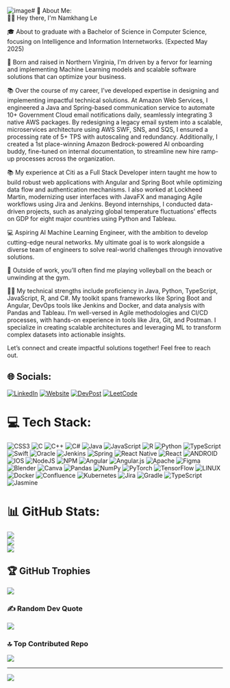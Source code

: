 ![image](https://github.com/user-attachments/assets/bbbfae69-1096-4c9d-aabc-3f05b1b6e5d2)# 💫 About Me:  
👋🏽 Hey there, I'm Namkhang Le

🎓 About to graduate with a Bachelor of Science in Computer Science, focusing on Intelligence and Information Internetworks. (Expected May 2025)

🌇 Born and raised in Northern Virginia, I'm driven by a fervor for learning and implementing Machine Learning models and scalable software solutions that can optimize your business.

📚 Over the course of my career, I’ve developed expertise in designing and implementing impactful technical solutions. At Amazon Web Services, I engineered a Java and Spring-based communication service to automate 10+ Government Cloud email notifications daily, seamlessly integrating 3 native AWS packages. By redesigning a legacy email system into a scalable, microservices architecture using AWS SWF, SNS, and SQS, I ensured a processing rate of 5+ TPS with autoscaling and redundancy. Additionally, I created a 1st place-winning Amazon Bedrock-powered AI onboarding buddy, fine-tuned on internal documentation, to streamline new hire ramp-up processes across the organization.

📚 My experience at Citi as a Full Stack Developer intern taught me how to build robust web applications with Angular and Spring Boot while optimizing data flow and authentication mechanisms. I also worked at Lockheed Martin, modernizing user interfaces with JavaFX and managing Agile workflows using Jira and Jenkins. Beyond internships, I conducted data-driven projects, such as analyzing global temperature fluctuations' effects on GDP for eight major countries using Python and Tableau.

💻 Aspiring AI Machine Learning Engineer, with the ambition to develop cutting-edge neural networks. My ultimate goal is to work alongside a diverse team of engineers to solve real-world challenges through innovative solutions.

🏐 Outside of work, you’ll often find me playing volleyball on the beach or unwinding at the gym.

💪🏽 My technical strengths include proficiency in Java, Python, TypeScript, JavaScript, R, and C#. My toolkit spans frameworks like Spring Boot and Angular, DevOps tools like Jenkins and Docker, and data analysis with Pandas and Tableau. I’m well-versed in Agile methodologies and CI/CD processes, with hands-on experience in tools like Jira, Git, and Postman. I specialize in creating scalable architectures and leveraging ML to transform complex datasets into actionable insights.

Let’s connect and create impactful solutions together! Feel free to reach out.

## 🌐 Socials:
[![LinkedIn](https://img.shields.io/badge/LinkedIn-%230077B5.svg?logo=linkedin&logoColor=white)](https://linkedin.com/in/NamkhangNLe) 
[![Website](https://img.shields.io/badge/Portfolio-%23ff69b4.svg?logo=blogger&logoColor=white)](https://namkhangnle.github.io/)
[![DevPost](https://img.shields.io/badge/Devpost-%230A0A0A.svg?logo=devpost&logoColor=white)]([https://namkhangnle.github.io/](https://devpost.com/namkhangnle)) 
[![LeetCode](https://img.shields.io/badge/LeetCode-%23FFA116.svg?logo=leetcode&logoColor=black)](https://leetcode.com/u/namkhangnle) 




# 💻 Tech Stack:
![CSS3](https://img.shields.io/badge/css3-%231572B6.svg?style=for-the-badge&logo=css3&logoColor=white) ![C](https://img.shields.io/badge/c-%2300599C.svg?style=for-the-badge&logo=c&logoColor=white) ![C++](https://img.shields.io/badge/c++-%2300599C.svg?style=for-the-badge&logo=c%2B%2B&logoColor=white) ![C#](https://img.shields.io/badge/c%23-%23239120.svg?style=for-the-badge&logo=c-sharp&logoColor=white) ![Java](https://img.shields.io/badge/java-%23ED8B00.svg?style=for-the-badge&logo=java&logoColor=white) ![JavaScript](https://img.shields.io/badge/javascript-%23323330.svg?style=for-the-badge&logo=javascript&logoColor=%23F7DF1E) ![R](https://img.shields.io/badge/r-%23276DC3.svg?style=for-the-badge&logo=r&logoColor=white) ![Python](https://img.shields.io/badge/python-3670A0?style=for-the-badge&logo=python&logoColor=ffdd54) ![TypeScript](https://img.shields.io/badge/typescript-%23007ACC.svg?style=for-the-badge&logo=typescript&logoColor=white) ![Swift](https://img.shields.io/badge/swift-F54A2A?style=for-the-badge&logo=swift&logoColor=white) ![Oracle](https://img.shields.io/badge/Oracle-F80000?style=for-the-badge&logo=oracle&logoColor=white) ![Jenkins](https://img.shields.io/badge/jenkins-%232C5263.svg?style=for-the-badge&logo=jenkins&logoColor=white) ![Spring](https://img.shields.io/badge/spring-%236DB33F.svg?style=for-the-badge&logo=spring&logoColor=white) ![React Native](https://img.shields.io/badge/react_native-%2320232a.svg?style=for-the-badge&logo=react&logoColor=%2361DAFB) ![React](https://img.shields.io/badge/react-%2320232a.svg?style=for-the-badge&logo=react&logoColor=%2361DAFB) ![ANDROID](https://img.shields.io/badge/android-%2320232a.svg?style=for-the-badge&logo=android&logoColor=%a4c639) ![IOS](https://img.shields.io/badge/IOS-%2320232a.svg?style=for-the-badge&logo=apple&logoColor=white) ![NodeJS](https://img.shields.io/badge/node.js-6DA55F?style=for-the-badge&logo=node.js&logoColor=white) ![NPM](https://img.shields.io/badge/NPM-%23000000.svg?style=for-the-badge&logo=npm&logoColor=white) ![Angular](https://img.shields.io/badge/angular-%23DD0031.svg?style=for-the-badge&logo=angular&logoColor=white) ![Angular.js](https://img.shields.io/badge/angular.js-%23E23237.svg?style=for-the-badge&logo=angularjs&logoColor=white) ![Apache](https://img.shields.io/badge/apache-%23D42029.svg?style=for-the-badge&logo=apache&logoColor=white) 	![Figma](https://img.shields.io/badge/figma-%23F24E1E.svg?style=for-the-badge&logo=figma&logoColor=white) ![Blender](https://img.shields.io/badge/blender-%23F5792A.svg?style=for-the-badge&logo=blender&logoColor=white) ![Canva](https://img.shields.io/badge/Canva-%2300C4CC.svg?style=for-the-badge&logo=Canva&logoColor=white) ![Pandas](https://img.shields.io/badge/pandas-%23150458.svg?style=for-the-badge&logo=pandas&logoColor=white) ![NumPy](https://img.shields.io/badge/numpy-%23013243.svg?style=for-the-badge&logo=numpy&logoColor=white) ![PyTorch](https://img.shields.io/badge/PyTorch-%23EE4C2C.svg?style=for-the-badge&logo=PyTorch&logoColor=white) ![TensorFlow](https://img.shields.io/badge/TensorFlow-%23FF6F00.svg?style=for-the-badge&logo=TensorFlow&logoColor=white) ![LINUX](https://img.shields.io/badge/Linux-FCC624?style=for-the-badge&logo=linux&logoColor=black) ![Docker](https://img.shields.io/badge/docker-%230db7ed.svg?style=for-the-badge&logo=docker&logoColor=white) ![Confluence](https://img.shields.io/badge/confluence-%23172BF4.svg?style=for-the-badge&logo=confluence&logoColor=white) ![Kubernetes](https://img.shields.io/badge/kubernetes-%23326ce5.svg?style=for-the-badge&logo=kubernetes&logoColor=white) ![Jira](https://img.shields.io/badge/jira-%230A0FFF.svg?style=for-the-badge&logo=jira&logoColor=white) ![Gradle](https://img.shields.io/badge/Gradle-02303A.svg?style=for-the-badge&logo=Gradle&logoColor=white) ![TypeScript](https://img.shields.io/badge/typescript-%23007ACC.svg?style=for-the-badge&logo=typescript&logoColor=white) ![Jasmine](https://img.shields.io/badge/jasmine-%238A4182.svg?style=for-the-badge&logo=jasmine&logoColor=white)
# 📊 GitHub Stats:
![](https://namkhangnle-readme-stats.vercel.app/api?username=NamkhangNLe&show=reviews,discussions_started,discussions_answered,prs_merged,prs_merged_percentage&theme=dark&hide_border=false&include_all_commits=true&count_private=true)<br/>
![](https://github-readme-streak-stats.herokuapp.com/?user=NamkhangNLe&theme=dark&hide_border=false)<br/>
![](https://namkhangnle-readme-stats.vercel.app/api/top-langs/?username=NamkhangNLe&theme=dark&hide_border=false&include_all_commits=true&count_private=true&layout=compact)

## 🏆 GitHub Trophies
![](https://github-profile-trophy.vercel.app/?username=NamkhangNLe&theme=dark_dimmed&no-frame=false&no-bg=false&margin-w=4)

### ✍️ Random Dev Quote
![](https://quotes-github-readme.vercel.app/api?type=horizontal&theme=dark)

### 🔝 Top Contributed Repo
![](https://github-contributor-stats.vercel.app/api?username=NamkhangNLe&limit=5&theme=dark&combine_all_yearly_contributions=true)

---
[![](https://visitcount.itsvg.in/api?id=NamkhangNLe&icon=2&color=1)](https://visitcount.itsvg.in)

